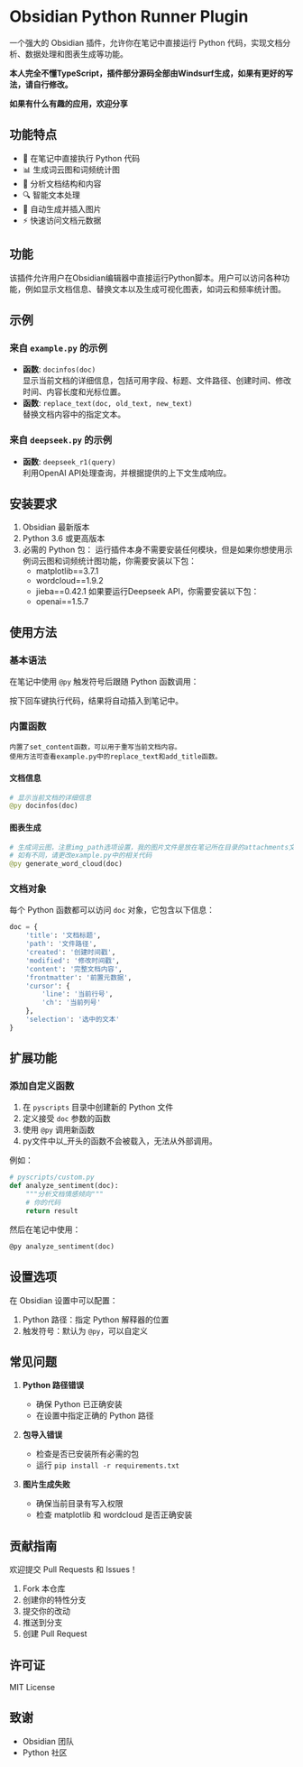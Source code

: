 # Obsidian Python Runner Plugin

一个强大的 Obsidian 插件，允许你在笔记中直接运行 Python 代码，实现文档分析、数据处理和图表生成等功能。

**本人完全不懂TypeScript，插件部分源码全部由Windsurf生成，如果有更好的写法，请自行修改。**

**如果有什么有趣的应用，欢迎分享**

## 功能特点

- 🚀 在笔记中直接执行 Python 代码
- 📊 生成词云图和词频统计图
- 📝 分析文档结构和内容
- 🔍 智能文本处理
- 🎨 自动生成并插入图片
- ⚡ 快速访问文档元数据

## 功能
该插件允许用户在Obsidian编辑器中直接运行Python脚本。用户可以访问各种功能，例如显示文档信息、替换文本以及生成可视化图表，如词云和频率统计图。

## 示例
### 来自 `example.py` 的示例
- **函数**: `docinfos(doc)`  
  显示当前文档的详细信息，包括可用字段、标题、文件路径、创建时间、修改时间、内容长度和光标位置。
- **函数**: `replace_text(doc, old_text, new_text)`  
  替换文档内容中的指定文本。

### 来自 `deepseek.py` 的示例
- **函数**: `deepseek_r1(query)`  
  利用OpenAI API处理查询，并根据提供的上下文生成响应。


## 安装要求

1. Obsidian 最新版本
2. Python 3.6 或更高版本
3. 必需的 Python 包：
   运行插件本身不需要安装任何模块，但是如果你想使用示例词云图和词频统计图功能，你需要安装以下包：
   - matplotlib==3.7.1
   - wordcloud==1.9.2
   - jieba==0.42.1
   如果要运行Deepseek API，你需要安装以下包：
   - openai==1.5.7

## 使用方法

### 基本语法

在笔记中使用 `@py` 触发符号后跟随 Python 函数调用：


按下回车键执行代码，结果将自动插入到笔记中。

### 内置函数
    内置了set_content函数，可以用于重写当前文档内容。
    使用方法可查看example.py中的replace_text和add_title函数。

#### 文档信息

```python
# 显示当前文档的详细信息
@py docinfos(doc)
```
#### 图表生成

```python
# 生成词云图，注意img_path选项设置，我的图片文件是放在笔记所在目录的attachments文件夹下
# 如有不同，请更改example.py中的相关代码
@py generate_word_cloud(doc)

```

### 文档对象

每个 Python 函数都可以访问 `doc` 对象，它包含以下信息：

```python
doc = {
    'title': '文档标题',
    'path': '文件路径',
    'created': '创建时间戳',
    'modified': '修改时间戳',
    'content': '完整文档内容',
    'frontmatter': '前置元数据',
    'cursor': {
        'line': '当前行号',
        'ch': '当前列号'
    },
    'selection': '选中的文本'
}
```

## 扩展功能

### 添加自定义函数

1. 在 `pyscripts` 目录中创建新的 Python 文件
2. 定义接受 `doc` 参数的函数
3. 使用 `@py` 调用新函数
4. py文件中以_开头的函数不会被载入，无法从外部调用。

例如：

```python
# pyscripts/custom.py
def analyze_sentiment(doc):
    """分析文档情感倾向"""
    # 你的代码
    return result
```

然后在笔记中使用：
```markdown
@py analyze_sentiment(doc)
```



## 设置选项

在 Obsidian 设置中可以配置：

1. Python 路径：指定 Python 解释器的位置
2. 触发符号：默认为 `@py`，可以自定义

## 常见问题

1. **Python 路径错误**
   - 确保 Python 已正确安装
   - 在设置中指定正确的 Python 路径

2. **包导入错误**
   - 检查是否已安装所有必需的包
   - 运行 `pip install -r requirements.txt`

3. **图片生成失败**
   - 确保当前目录有写入权限
   - 检查 matplotlib 和 wordcloud 是否正确安装

## 贡献指南

欢迎提交 Pull Requests 和 Issues！

1. Fork 本仓库
2. 创建你的特性分支
3. 提交你的改动
4. 推送到分支
5. 创建 Pull Request

## 许可证

MIT License

## 致谢

- Obsidian 团队
- Python 社区


